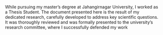 While pursuing my master’s degree at Jahangirnagar University, I worked as a Thesis Student. The document presented here is the result of my dedicated research, carefully developed to address key scientific questions. It was thoroughly reviewed and was formally presented to the university’s research committee, where I successfully defended my work
